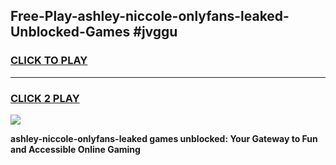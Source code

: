 
## Free-Play-ashley-niccole-onlyfans-leaked-Unblocked-Games #jvggu
<h3>
<a href="https://news.freeplayer.one?title=ashley-niccole-onlyfans-leaked&ref=8M">CLICK TO PLAY</a></h3>
<hr>

<h3>
<a href="https://news.freeplayer.one?title=ashley-niccole-onlyfans-leaked&ref=8M">CLICK 2 PLAY</a>
  
</h3>

<a href="https://news.freeplayer.one?title=ashley-niccole-onlyfans-leaked&ref=8M"><img src="https://clearcache.store/games.png"></a>


**ashley-niccole-onlyfans-leaked games unblocked: Your Gateway to Fun and Accessible Online Gaming**
